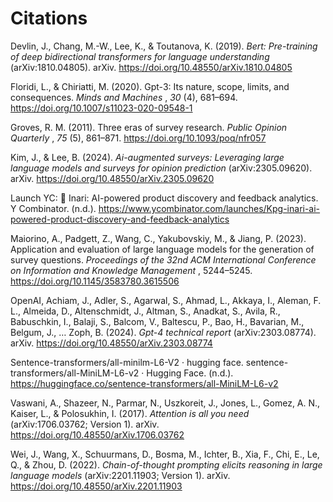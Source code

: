 # Citations

Devlin, J., Chang, M.-W., Lee, K., & Toutanova, K. (2019). _Bert: Pre-training of deep bidirectional transformers for language understanding_ (arXiv:1810.04805). arXiv. https://doi.org/10.48550/arXiv.1810.04805

Floridi, L., & Chiriatti, M. (2020). Gpt-3: Its nature, scope, limits, and consequences. _Minds and Machines_ , _30_ (4), 681–694. https://doi.org/10.1007/s11023-020-09548-1

Groves, R. M. (2011). Three eras of survey research. _Public Opinion Quarterly_ , _75_ (5), 861–871. https://doi.org/10.1093/poq/nfr057

Kim, J., & Lee, B. (2024). _Ai-augmented surveys: Leveraging large language models and surveys for opinion prediction_ (arXiv:2305.09620). arXiv. https://doi.org/10.48550/arXiv.2305.09620

Launch YC: 🦊 Inari: AI-powered product discovery and feedback analytics. Y Combinator. (n.d.). https://www.ycombinator.com/launches/Kpg-inari-ai-powered-product-discovery-and-feedback-analytics

Maiorino, A., Padgett, Z., Wang, C., Yakubovskiy, M., & Jiang, P. (2023). Application and evaluation of large language models for the generation of survey questions. _Proceedings of the 32nd ACM International Conference on Information and Knowledge Management_ , 5244–5245. https://doi.org/10.1145/3583780.3615506

OpenAI, Achiam, J., Adler, S., Agarwal, S., Ahmad, L., Akkaya, I., Aleman, F. L., Almeida, D., Altenschmidt, J., Altman, S., Anadkat, S., Avila, R., Babuschkin, I., Balaji, S., Balcom, V., Baltescu, P., Bao, H., Bavarian, M., Belgum, J., … Zoph, B. (2024). _Gpt-4 technical report_ (arXiv:2303.08774). arXiv. https://doi.org/10.48550/arXiv.2303.08774

Sentence-transformers/all-minilm-L6-V2 · hugging face. sentence-transformers/all-MiniLM-L6-v2 · Hugging Face. (n.d.). https://huggingface.co/sentence-transformers/all-MiniLM-L6-v2

Vaswani, A., Shazeer, N., Parmar, N., Uszkoreit, J., Jones, L., Gomez, A. N., Kaiser, L., & Polosukhin, I. (2017). _Attention is all you need_ (arXiv:1706.03762; Version 1). arXiv. https://doi.org/10.48550/arXiv.1706.03762

Wei, J., Wang, X., Schuurmans, D., Bosma, M., Ichter, B., Xia, F., Chi, E., Le, Q., & Zhou, D. (2022). _Chain-of-thought prompting elicits reasoning in large language models_ (arXiv:2201.11903; Version 1). arXiv. https://doi.org/10.48550/arXiv.2201.11903
